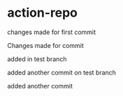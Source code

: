 # action-repo

changes made for first commit 

Changes made for commit


added in test branch

added another commit on test branch


added another commit 



